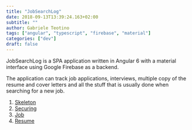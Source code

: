 ```yaml
---
title: "JobSearchLog"
date: 2018-09-13T13:39:24.163+02:00
subtitle: ""
author: Gabriele Teotino
tags: ["angular", "typescript", "firebase", "material"]
categories: ["dev"]
draft: false
---
```


JobSearchLog is a SPA application written in Angular 6 with a material interface using Google Firebase as a backend.

The application can track job applications, interviews, multiple copy of the resume and cover letters and all the stuff that is usually done when searching for a new job.

1. [Skeleton](1-skeleton)
2. [Securing](2-securing)
3. [Job](3-job)
4. [Resume](4-resume)
